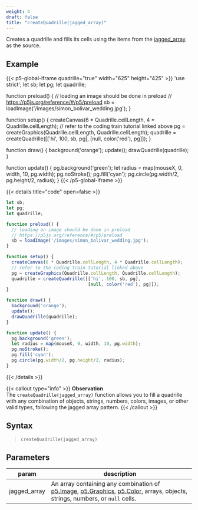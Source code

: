 ```yaml
---
weight: 4
draft: false
title: "createQuadrille(jagged_array)"
---
```


Creates a quadrille and fills its cells using the items from the [jagged_array](https://en.wikipedia.org/wiki/Jagged_array) as the source.

## Example

{{< p5-global-iframe quadrille="true" width="625" height="425" >}}
'use strict';
let sb;
let pg;
let quadrille;

function preload() {
  // loading an image should be done in preload
  // https://p5js.org/reference/#/p5/preload
  sb = loadImage('/images/simon_bolivar_wedding.jpg');
}

function setup() {
  createCanvas(6 * Quadrille.cellLength, 4 * Quadrille.cellLength);
  // refer to the coding train tutorial linked above
  pg = createGraphics(Quadrille.cellLength, Quadrille.cellLength);
  quadrille = createQuadrille([['hi', 100, sb, pg],
                               [null, color('red'), pg]]);
}

function draw() {
  background('orange');
  update();
  drawQuadrille(quadrille);
}

function update() {
  pg.background('green');
  let radius = map(mouseX, 0, width, 10, pg.width);
  pg.noStroke();
  pg.fill('cyan');
  pg.circle(pg.width/2, pg.height/2, radius);
}
{{< /p5-global-iframe >}}

{{< details title="code" open=false >}}
```js
let sb;
let pg;
let quadrille;

function preload() {
  // loading an image should be done in preload
  // https://p5js.org/reference/#/p5/preload
  sb = loadImage('/images/simon_bolivar_wedding.jpg');
}

function setup() {
  createCanvas(6 * Quadrille.cellLength, 4 * Quadrille.cellLength);
  // refer to the coding train tutorial linked above
  pg = createGraphics(Quadrille.cellLength, Quadrille.cellLength);
  quadrille = createQuadrille([['hi', 100, sb, pg],
                               [null, color('red'), pg]]);
}

function draw() {
  background('orange');
  update();
  drawQuadrille(quadrille);
}

function update() {
  pg.background('green');
  let radius = map(mouseX, 0, width, 10, pg.width);
  pg.noStroke();
  pg.fill('cyan');
  pg.circle(pg.width/2, pg.height/2, radius);
}
```
{{< /details >}}

{{< callout type="info" >}}
**Observation**\
The `createQuadrille(jagged_array)` function allows you to fill a quadrille with any combination of objects, strings, numbers, colors, images, or other valid types, following the jagged array pattern.
{{< /callout >}}

## Syntax

> `createQuadrille(jagged_array)`

## Parameters

| param        | description                                                                                                                                        |
|--------------|----------------------------------------------------------------------------------------------------------------------------------------------------|
| jagged_array | An array containing any combination of [p5.Image](https://p5js.org/reference/#/p5.Image), [p5.Graphics](https://p5js.org/reference/#/p5.Graphics), [p5.Color](https://p5js.org/reference/#/p5.Color), arrays, objects, strings, numbers, or `null` cells. |